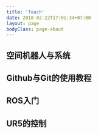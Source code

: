 ```yaml
---
title: 'Teach'
date: 2018-02-22T17:01:34+07:00
layout: page
bodyClass: page-about
---
```




## 空间机器人与系统

## Github与Git的使用教程

## ROS入门

## UR5的控制
